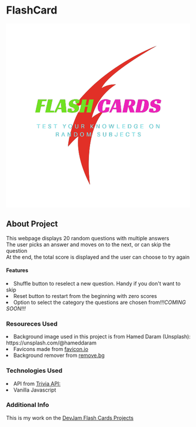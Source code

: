 # FlashCard
![alt text](https://github.com/Goldac77/FlashCard/blob/main/images/FLASH_CARDS_2-removebg-preview.png)

<h2>About Project</h2>
<p>This webpage displays 20 random questions with multiple answers <br>
The user picks an answer and moves on to the next, or can skip the question <br>
At the end, the total score is displayed and the user can choose to try again
</p>

<h4>Features</h4>
<li>Shuffle button to reselect a new question. Handy if you don't want to skip</li>
<li>Reset button to restart from the beginning with zero scores</li>
<li>Option to select the category the questions are chosen from<i>!!!COMING SOON!!!</i></li>

<h3>Resoureces Used</h3>
<li>Background image used in this project is from Hamed Daram (Unsplash): https://unsplash.com/@hameddaram</li>
<li>Favicons made from <a href="https://favicon.io/favicon-converter/">favicon.io</a></li>
<li>Background remover from <a href="https://www.remove.bg/">remove.bg</a></li>

<h3>Technologies Used</h3>
<li>API from <a href="https://opentdb.com/api_config.php">Trivia API:</a></li>
<li>Vanilla Javascript</li>

<h3>Additional Info</h3>
<p>This is my work on the <a href="https://www.devjam.org/project/039c8aa3-999c-403e-97cf-2ccd2b3626c6" target="_blank">DevJam Flash Cards Projects</a> <br>
</p>
